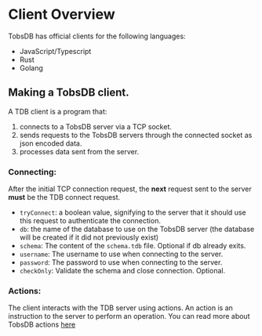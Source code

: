 # Client Overview

TobsDB has official clients for the following languages:

- JavaScript/Typescript
- Rust
- Golang

## Making a TobsDB client.

A TDB client is a program that:

1. connects to a TobsDB server via a TCP socket.
2. sends requests to the TobsDB servers through the connected socket as json encoded data.
3. processes data sent from the server.

### Connecting:

After the initial TCP connection request, the **next** request sent to the server **must** be the TDB connect request.

- `tryConnect`: a boolean value, signifying to the server that it should use this request to authenticate the connection.
- `db`: the name of the database to use on the TobsDB server (the database will be created if it did not previously exist)
- `schema`: The content of the `schema.tdb` file. Optional if db already exits.
- `username`: The username to use when connecting to the server.
- `password`: The password to use when connecting to the server.
- `checkOnly`: Validate the schema and close connection. Optional.

### Actions:

The client interacts with the TDB server using actions.
An action is an instruction to the server to perform an operation.
You can read more about TobsDB actions [here](/actions)
